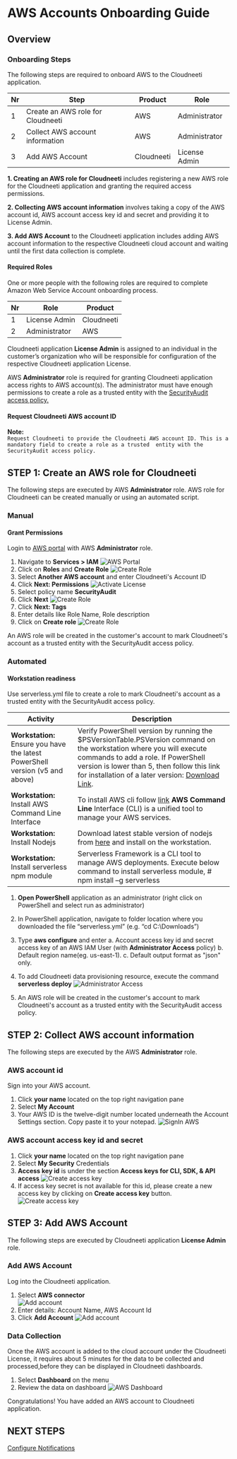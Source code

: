# AWS Accounts Onboarding Guide
## Overview
### Onboarding Steps

The following steps are required to onboard AWS to the Cloudneeti application.

| Nr | Step                                     | Product                        | Role               |
|----|------------------------------------------|--------------------------------|--------------------|
| 1  | Create an AWS role for Cloudneeti        | AWS                            | Administrator      |
| 2  | Collect AWS account information          | AWS                            | Administrator      |
| 3  | Add AWS Account                          | Cloudneeti                     | License Admin      |

**1. Creating an AWS role for Cloudneeti** includes registering a new AWS role for the Cloudneeti application and granting the required access permissions.

**2. Collecting AWS account information** involves taking a copy of the AWS account id, AWS account access key id and secret and providing it to License Admin.

**3. Add AWS Account** to the Cloudneeti application includes adding AWS account information to the respective Cloudneeti cloud account and waiting until the first data collection is complete.


#### Required Roles
One or more people with the following roles are required to complete Amazon Web Service Account onboarding process.

| Nr | Role          | Product    |
|----|---------------|------------|
| 1  | License Admin | Cloudneeti |
| 2  | Administrator | AWS        |

Cloudneeti application **License Admin** is assigned to an individual in the customer’s organization who will be responsible for configuration of the respective Cloudneeti application License.

AWS **Administrator** role is required for granting Cloudneeti application access rights to AWS account(s). The administrator must have enough permissions to create a role as a trusted entity with the [SecurityAudit access policy.](https://docs.aws.amazon.com/IAM/latest/UserGuide/access_policies_job-functions.html#jf_security-auditor)

#### Request Cloudneeti AWS account ID
**Note:**<br>`Request Cloudneeti to provide the Cloudneeti AWS account ID. This is a mandatory field to create a role as a trusted 
entity with the SecurityAudit access policy.`

## STEP 1: Create an AWS role for Cloudneeti
The following steps are executed by AWS **Administrator** role. AWS role for Cloudneeti can be created manually or using an automated script. 

### Manual
#### Grant Permissions
Login to [AWS portal](https://console.aws.amazon.com/) with AWS **Administrator** role.

1.	Navigate to **Services > IAM**
    ![AWS Portal](.././images/amazonWebServiceAccounts/AWS_Portal.png#thumbnail)
2.	Click on **Roles** and **Create Role**
    ![Create Role](.././images/amazonWebServiceAccounts/Roles.png#thumbnail)
3.	Select **Another AWS account** and enter Cloudneeti's Account ID 
4.	Click **Next: Permissions**
     ![Activate License](.././images/amazonWebServiceAccounts/Another_AWS_Account.png#thumbnail)
5.	Select policy name **SecurityAudit**
6.	Click **Next**
    ![Create Role](.././images/amazonWebServiceAccounts/Attatch_policies.png#thumbnail)
7.	Click **Next: Tags**
8.	Enter details like Role Name, Role description
9.	Click on **Create role**
     ![Create Role](.././images/amazonWebServiceAccounts/Role_Information.png#thumbnail)

An AWS role will be created in the customer's account to mark Cloudneeti's account as a trusted entity with the SecurityAudit access policy.

### Automated
#### Workstation readiness

Use serverless.yml file to create a role to mark Cloudneeti's account as a
trusted entity with the SecurityAudit access policy.

| Activity                                                                      | Description                                              |
|-------------------------------------------------------------------------------|----------------------------------------------------------|
| **Workstation:** Ensure you have the latest PowerShell version (v5 and above) | Verify PowerShell version by running the \$PSVersionTable.PSVersion command on the workstation where you will execute commands to add a role. If PowerShell version is lower than 5, then follow this link for installation of a later version: [Download Link](https://docs.microsoft.com/en-us/powershell/scripting/install/installing-windows-powershell?view=powershell-6).                                                                                          |
| **Workstation:** Install AWS Command Line Interface                           | To install AWS cli follow [link](https://docs.aws.amazon.com/cli/latest/userguide/install-windows.html) **AWS Command Line** Interface (CLI) is a unified tool to manage your AWS services.             |
| **Workstation:** Install Nodejs                                               | Download latest stable version of nodejs from [here](https://nodejs.org/en/) and install on the workstation.                                                                                            |
| **Workstation:** Install serverless npm module                                | Serverless Framework is a CLI tool to manage AWS deployments. Execute below command to install serverless module, \# npm install –g serverless                                                           |

1.  **Open PowerShell** application as an administrator (right click on PowerShell
    and select run as administrator)
2.  In PowerShell application, navigate to folder location where you downloaded
    the file “serverless.yml” (e.g. “cd C:\\Downloads”)
3.  Type **aws configure** and enter
    a.  Account access key id and secret access key of an AWS IAM User (with
        **Administrator Access** policy)
    b.  Default region name(eg. us-east-1).
    c.  Default output format as "json" only.

4.  To add Cloudneeti data provisioning resource, execute the command
    **serverless deploy**
    ![Administrator Access](.././images/amazonWebServiceAccounts/Serverless_Deploy.png#thumbnail)
5.  An AWS role will be created in the customer's account to mark Cloudneeti's
    account as a trusted entity with the SecurityAudit access policy.

## STEP 2: Collect AWS account information
The following steps are executed by the AWS **Administrator** role.

### AWS account id 
Sign into your AWS account.

1.	Click **your name** located on the top right navigation pane
2.	Select **My Account**
3.	Your AWS ID is the twelve-digit number located underneath the Account Settings section. Copy paste it to your notepad.
    ![SignIn AWS](.././images/amazonWebServiceAccounts/AWS_Management_Console.png#thumbnail)

### AWS account access key id and secret 

1.	Click **your name** located on the top right navigation pane
2.	Select **My Security** Credentials 
3.	**Access key id** is under the section **Access keys for CLI, SDK, & API access**
    ![Create access key](.././images/amazonWebServiceAccounts/AWS_Account_Access_Key.png#thumbnail)
4.	If access key secret is not available for this id, please create a new access key by clicking on **Create access key** button.
    ![Create access key](.././images/amazonWebServiceAccounts/Access_Key_Success.png#thumbnail)

## STEP 3: Add AWS Account
The following steps are executed by Cloudneeti application **License Admin** role.

### Add AWS Account
Log into the Cloudneeti application.

1.	Select **AWS connector**  
    ![Add account](.././images/amazonWebServiceAccounts/Connector_Type.png#thumbnail)
2.	Enter details: Account Name, AWS Account Id
3.	Click **Add Account**
    ![Add account](.././images/amazonWebServiceAccounts/Add_Account.png#thumbnail)


### Data Collection
Once the AWS account is added to the cloud account under the Cloudneeti License, it requires about 5 minutes for the data to be collected and processed,before they can be displayed in Cloudneeti dashboards. 

1.	Select **Dashboard** on the menu
2.	Review the data on dashboard
    ![AWS Dashboard](.././images/amazonWebServiceAccounts/AWS-Account_Dashboard.png#thumbnail)

Congratulations! You have added an AWS account to Cloudneeti application.

## NEXT STEPS

[Configure Notifications](../../administrationGuide/configureNotifications/)